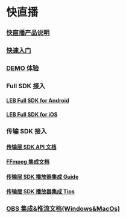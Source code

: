 # 快直播



### [快直播产品说明](https://cloud.tencent.com/product/leb)

### [快速入门](https://cloud.tencent.com/document/product/267/41870)

### [DEMO 体验](https://github.com/tencentyun/libLebConnectionSDK/blob/lebdocs/docs/lebdocs/DEMO%E4%BD%93%E9%AA%8C/DEMO%E4%BD%93%E9%AA%8C.md)

### Full SDK 接入

#### 		[LEB Full SDK for Android](https://github.com/tencentyun/libLebConnectionSDK/blob/lebdocs/docs/lebdocs/FULL%20SDK%20API%E6%96%87%E6%A1%A3/LEB%20Full%20SDK%20for%20Android.md)

#### 		[LEB Full SDK for iOS](https://github.com/tencentyun/libLebConnectionSDK/blob/lebdocs/docs/lebdocs/FULL%20SDK%20API%E6%96%87%E6%A1%A3/LEB%20Full%20SDK%20for%20iOS.md)

### 传输 SDK 接入

#### 		[传输层 SDK API 文档](https://github.com/tencentyun/libLebConnectionSDK/blob/lebdocs/docs/lebdocs/%E4%BC%A0%E8%BE%93%E5%B1%82SDK%20API%E6%96%87%E6%A1%A3/%E4%BC%A0%E8%BE%93%E5%B1%82SDK%20API.md)

#### [FFmpeg 集成文档](https://github.com/tencentyun/libLebConnectionSDK/blob/lebdocs/docs/lebdocs/FFmpeg%20%E9%9B%86%E6%88%90%E6%96%87%E6%A1%A3/FFmpeg%20%E9%9B%86%E6%88%90%E6%96%87%E6%A1%A3.md)

#### [传输层 SDK 播放器集成 Guide](https://github.com/tencentyun/libLebConnectionSDK/blob/lebdocs/docs/lebdocs/%E4%BC%A0%E8%BE%93%E5%B1%82SDK%E6%92%AD%E6%94%BE%E5%99%A8%E9%9B%86%E6%88%90Guide/%E5%BF%AB%E7%9B%B4%E6%92%AD%E4%BC%A0%E8%BE%93%E5%B1%82SDK%E6%92%AD%E6%94%BE%E5%99%A8%E9%9B%86%E6%88%90Guide.md)

#### 		[传输层 SDK 播放器集成 Tips](https://github.com/tencentyun/libLebConnectionSDK/blob/lebdocs/docs/lebdocs/%E4%BC%A0%E8%BE%93%E5%B1%82SDK%E6%92%AD%E6%94%BE%E5%99%A8%E9%9B%86%E6%88%90Tips/%E5%BF%AB%E7%9B%B4%E6%92%AD%E4%BC%A0%E8%BE%93%E5%B1%82SDK%E6%92%AD%E6%94%BE%E5%99%A8%E9%9B%86%E6%88%90Tips.md)

### [OBS 集成&推流文档(Windows&MacOs)](https://github.com/tencentyun/libLebConnectionSDK/blob/lebdocs/docs/lebdocs/OBS%20%E9%9B%86%E6%88%90&%E6%8E%A8%E6%B5%81%E6%96%87%E6%A1%A3/OBS%20%E9%9B%86%E6%88%90&%E6%8E%A8%E6%B5%81%E6%96%87%E6%A1%A3%EF%BC%88Windows&MacOs%EF%BC%89.md)

